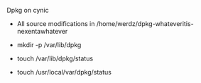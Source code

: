 Dpkg on cynic



*  All source modifications in /home/werdz/dpkg-whateveritis-nexentawhatever

*  mkdir -p /var/lib/dpkg

*  touch /var/lib/dpkg/status

*  touch /usr/local/var/dpkg/status

